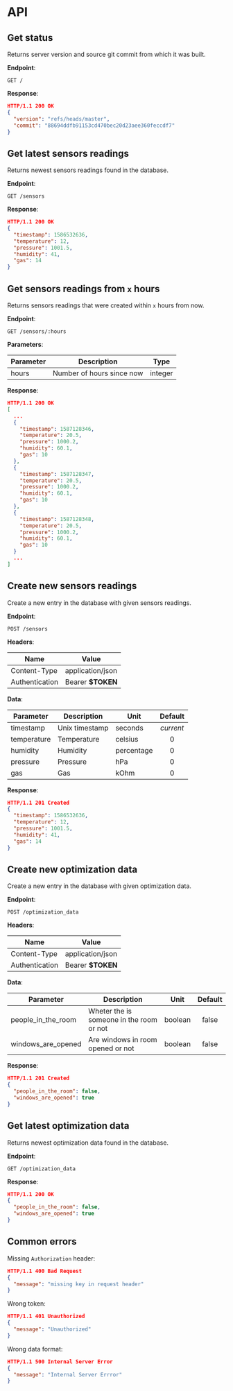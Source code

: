 # API

## Get status

Returns server version and source git commit from which it was built.

**Endpoint**:

```http
GET /
```

**Response**:

```json
HTTP/1.1 200 OK
{
  "version": "refs/heads/master",
  "commit": "88694ddfb91153cd470bec20d23aee360feccdf7"
}
```

## Get latest sensors readings

Returns newest sensors readings found in the database.

**Endpoint**:

```http
GET /sensors
```

**Response**:

```json
HTTP/1.1 200 OK
{
  "timestamp": 1586532636,
  "temperature": 12,
  "pressure": 1001.5,
  "humidity": 41,
  "gas": 14
}
```

## Get sensors readings from `x` hours

Returns sensors readings that were created within `x` hours from now.

**Endpoint**:

```http
GET /sensors/:hours
```

**Parameters**:

| Parameter   | Description               | Type    |
|-------------|---------------------------|:-------:|
| hours       | Number of hours since now | integer |

**Response**:

```json
HTTP/1.1 200 OK
[
  ...
  {
    "timestamp": 1587128346,
    "temperature": 20.5,
    "pressure": 1000.2,
    "humidity": 60.1,
    "gas": 10
  },
  {
    "timestamp": 1587128347,
    "temperature": 20.5,
    "pressure": 1000.2,
    "humidity": 60.1,
    "gas": 10
  },
  {
    "timestamp": 1587128348,
    "temperature": 20.5,
    "pressure": 1000.2,
    "humidity": 60.1,
    "gas": 10
  }
  ...
]
```

## Create new sensors readings

Create a new entry in the database with given sensors readings.

**Endpoint**:

```http
POST /sensors
```

**Headers**:

| Name           | Value             |
|----------------|-------------------|
| Content-Type   | application/json  |
| Authentication | Bearer **$TOKEN** |

**Data**:

| Parameter   | Description    | Unit       | Default |
|-------------|----------------|------------|:-------:|
| timestamp   | Unix timestamp | seconds    |*current*|
| temperature | Temperature    | celsius    |    0    |
| humidity    | Humidity       | percentage |    0    |
| pressure    | Pressure       | hPa        |    0    |
| gas         | Gas            | kOhm       |    0    |

**Response**:

```json
HTTP/1.1 201 Created
{
  "timestamp": 1586532636,
  "temperature": 12,
  "pressure": 1001.5,
  "humidity": 41,
  "gas": 14
}

```

## Create new optimization data

Create a new entry in the database with given optimization data.

**Endpoint**:

```http
POST /optimization_data
```

**Headers**:

| Name           | Value             |
|----------------|-------------------|
| Content-Type   | application/json  |
| Authentication | Bearer **$TOKEN** |

**Data**:

| Parameter   | Description    | Unit       | Default |
|-------------|----------------|------------|:-------:|
| people_in_the_room    | Wheter the is someone in the room or not       | boolean    |  false  |
| windows_are_opened         | Are windows in room opened or not            | boolean    |  false  |

**Response**:

```json
HTTP/1.1 201 Created
{
  "people_in_the_room": false,
  "windows_are_opened": true
}
```

## Get latest optimization data

Returns newest optimization data found in the database.

**Endpoint**:

```http
GET /optimization_data
```

**Response**:

```json
HTTP/1.1 200 OK
{
  "people_in_the_room": false,
  "windows_are_opened": true
}
```

## Common errors

Missing `Authorization` header:

```json
HTTP/1.1 400 Bad Request
{
  "message": "missing key in request header"
}
```

Wrong token:

```json
HTTP/1.1 401 Unauthorized
{
  "message": "Unauthorized"
}
```


Wrong data format:

```json
HTTP/1.1 500 Internal Server Error
{
  "message": "Internal Server Errror"
}
```
